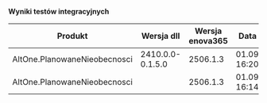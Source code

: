 **Wyniki testów integracyjnych**

| Produkt                      | Wersja dll       | Wersja enova365 | Data testu       | Status |
|------------------------------|------------------|-----------------|------------------|--------|
| AltOne.PlanowaneNieobecnosci | 2410.0.0-0.1.5.0 | 2506.1.3        | 01.09.2025 16:20 | ✅     |
| AltOne.PlanowaneNieobecnosci |                  | 2506.1.3        | 01.09.2025 16:14 | ✅     |
